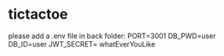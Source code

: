 # tictactoe
please add a .env file in back folder:
PORT=3001
DB_PWD=user
DB_ID=user
JWT_SECRET= whatEverYouLike

